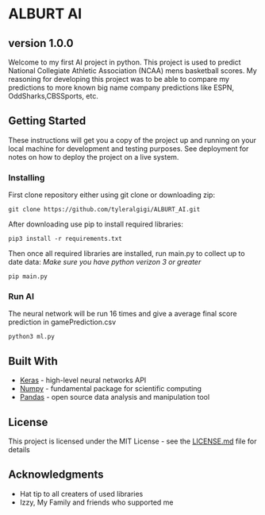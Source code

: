 # ALBURT AI
## version 1.0.0

  Welcome to my first AI project in python. This project is used to predict National Collegiate Athletic Association (NCAA) mens basketball scores. My reasoning for developing this project was to be able to compare my predictions to more known big name company predictions like ESPN, OddSharks,CBSSports, etc.

## Getting Started

These instructions will get you a copy of the project up and running on your local machine for development and testing purposes. See deployment for notes on how to deploy the project on a live system.

### Installing

First clone repository either using git clone or downloading zip:
```
git clone https://github.com/tyleralgigi/ALBURT_AI.git
```

After downloading use pip to install required libraries: 
```
pip3 install -r requirements.txt 
```
Then once all required libraries are installed, run main.py to collect up to date data: 
*Make sure you have python verizon 3 or greater*
```
pip main.py
```

### Run AI

The neural network will be run 16 times and give a average final score prediction in gamePrediction.csv
```
python3 ml.py
```

## Built With

* [Keras](http://https://keras.io/) - high-level neural networks API
* [Numpy](https://https://numpy.org/) - fundamental package for scientific computing
* [Pandas](https://https://pandas.pydata.org/) - open source data analysis and manipulation tool

## License

This project is licensed under the MIT License - see the [LICENSE.md](LICENSE.md) file for details

## Acknowledgments

* Hat tip to all creaters of used libraries
* Izzy, My Family and friends who supported me
